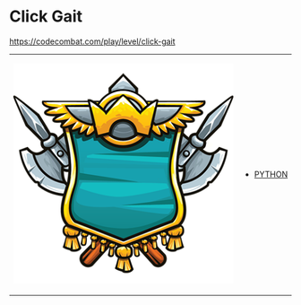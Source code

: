 # Click Gait

https://codecombat.com/play/level/click-gait
<table>
<tr>
<td>

![Hero Picture](hero.png?raw=true "Hero Picture")

</td>
<td>
<ul>
<li>

[PYTHON](ClickGait.py)

</li>
</td>
</tr>
<table>